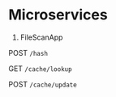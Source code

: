 # Microservices

1. FileScanApp

  POST ```/hash```

  GET ```/cache/lookup```

  POST ```/cache/update```
